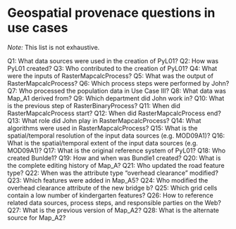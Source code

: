 Geospatial provenace questions in use cases
========
*Note:* This list is not exhaustive. 

Q1: What data sources were used in the creation of PyL01?
Q2: How was PyL01 created?
Q3: Who contributed to the creation of PyL01?
Q4: What were the inputs of RasterMapcalcProcess?
Q5: What was the output of RasterMapcalcProcess?
Q6: Which process steps were performed by John?
Q7: Who processed the population data in Use Case III?
Q8: What data was Map_A1 derived from?
Q9: Which department did John work in?
Q10: What is the previous step of RasterBinaryProcess?
Q11: When did RasterMapcalcProcess start?
Q12: When did RasterMapcalcProcess end?
Q13: What role did John play in RasterMapcalcProcess?
Q14: What algorithms were used in RasterMapcalcProcess?
Q15: What is the spatial/temporal resolution of the input data sources (e.g. MOD09A1)?
Q16: What is the spatial/temporal extent of the input data sources (e.g. MOD09A1)?
Q17: What is the original reference system of PyL01?
Q18: Who created Bunlde1?
Q19: How and when was Bundle1 created? 
Q20: What is the complete editing history of Map_A?
Q21: Who updated the road feature type?
Q22: When was the attribute type “overhead clearance” modified?
Q23: Which features were added in Map_A5?
Q24: Who modified the overhead clearance attribute of the new bridge b?
Q25: Which grid cells contain a low number of kindergarten features?
Q26: How to reference related data sources, process steps, and responsible parties on the Web?
Q27: What is the previous version of Map_A2?
Q28: What is the alternate source for Map_A2?
